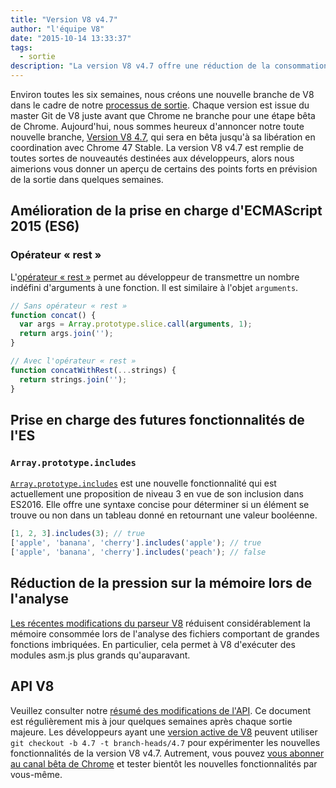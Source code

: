 ```yaml
---
title: "Version V8 v4.7"
author: "l'équipe V8"
date: "2015-10-14 13:33:37"
tags: 
  - sortie
description: "La version V8 v4.7 offre une réduction de la consommation de mémoire et prend en charge les nouvelles fonctionnalités du langage ES2015."
---
```

Environ toutes les six semaines, nous créons une nouvelle branche de V8 dans le cadre de notre [processus de sortie](https://v8.dev/docs/release-process). Chaque version est issue du master Git de V8 juste avant que Chrome ne branche pour une étape bêta de Chrome. Aujourd'hui, nous sommes heureux d'annoncer notre toute nouvelle branche, [Version V8 4.7](https://chromium.googlesource.com/v8/v8.git/+log/branch-heads/4.7), qui sera en bêta jusqu'à sa libération en coordination avec Chrome 47 Stable. La version V8 v4.7 est remplie de toutes sortes de nouveautés destinées aux développeurs, alors nous aimerions vous donner un aperçu de certains des points forts en prévision de la sortie dans quelques semaines.

<!--truncate-->
## Amélioration de la prise en charge d'ECMAScript 2015 (ES6)

### Opérateur « rest »

L'[opérateur « rest »](https://developer.mozilla.org/en/docs/Web/JavaScript/Reference/Functions/rest_parameters) permet au développeur de transmettre un nombre indéfini d'arguments à une fonction. Il est similaire à l'objet `arguments`.

```js
// Sans opérateur « rest »
function concat() {
  var args = Array.prototype.slice.call(arguments, 1);
  return args.join('');
}

// Avec l'opérateur « rest »
function concatWithRest(...strings) {
  return strings.join('');
}
```

## Prise en charge des futures fonctionnalités de l'ES

### `Array.prototype.includes`

[`Array.prototype.includes`](https://developer.mozilla.org/en-US/docs/Web/JavaScript/Reference/Global_Objects/Array/includes) est une nouvelle fonctionnalité qui est actuellement une proposition de niveau 3 en vue de son inclusion dans ES2016. Elle offre une syntaxe concise pour déterminer si un élément se trouve ou non dans un tableau donné en retournant une valeur booléenne.

```js
[1, 2, 3].includes(3); // true
['apple', 'banana', 'cherry'].includes('apple'); // true
['apple', 'banana', 'cherry'].includes('peach'); // false
```

## Réduction de la pression sur la mémoire lors de l'analyse

[Les récentes modifications du parseur V8](https://code.google.com/p/v8/issues/detail?id=4392) réduisent considérablement la mémoire consommée lors de l'analyse des fichiers comportant de grandes fonctions imbriquées. En particulier, cela permet à V8 d'exécuter des modules asm.js plus grands qu'auparavant.

## API V8

Veuillez consulter notre [résumé des modifications de l'API](https://docs.google.com/document/d/1g8JFi8T_oAE_7uAri7Njtig7fKaPDfotU6huOa1alds/edit). Ce document est régulièrement mis à jour quelques semaines après chaque sortie majeure. Les développeurs ayant une [version active de V8](https://v8.dev/docs/source-code#using-git) peuvent utiliser `git checkout -b 4.7 -t branch-heads/4.7` pour expérimenter les nouvelles fonctionnalités de la version V8 v4.7. Autrement, vous pouvez [vous abonner au canal bêta de Chrome](https://www.google.com/chrome/browser/beta.html) et tester bientôt les nouvelles fonctionnalités par vous-même.
